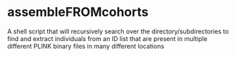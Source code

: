 # assembleFROMcohorts
A shell script that will recursively search over the directory/subdirectories to find and extract individuals from an ID list that are present in multiple different PLINK binary files in many different locations
